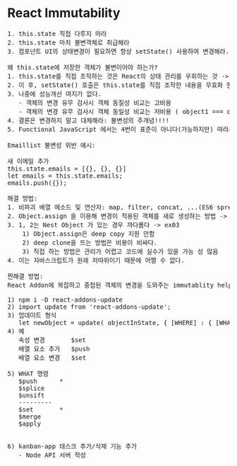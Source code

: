 # React Immutability

<pre>
1. this.state 직접 다루지 마라
2. this.state 마치 불변객체로 취급해라
3. 컴포넌트 UI의 상태변경이 필요하면 항상 setState() 사용하여 변경해라.

왜 this.state에 저장한 객체가 불변이어야 하는가?
1. this.state를 직접 조작하는 것은 React의 상태 관리를 우회하는 것 -> 리액트 프로그래밍 모델에 반하는 것 -> 잠재적인 위험
2. 이 후, setState() 호출은 this.state를 직접 조작한 내용을 무효화 한다.
3. 나중에 성능개선 여지가 없다.
   - 객체의 변경 유무 검사시 객체 동질성 비교는 고비용
   - 객체의 변경 유무 검사시 객체 동일성 비교는 저비용 ( object1 === object2 )
4. 결론은 변경하지 말고 대체해라: 불변성의 주개념!!!!
5. Functional JavaScript 에서는 4번이 표준이 아니다(가능하지만) 따라서 의도치 않게 변경할 가능성이 있다 -> 이를 주의해야 한다.

Emaillist 불변성 위반 예시: 

새 이메일 추가
this.state.emails = [{}, {}, {}]
let emails = this.state.emails;
emails.push({});

해결 방법:
1. 비파괴 배열 메소드 및 연산자: map, filter, concat, ...(ES6 spread 연산자 활용) -> ex01
2. Object.assign 을 이용해 변경이 적용된 객체를 새로 생성하는 방법 -> ex02
3. 1, 2는 Nest Object 가 있는 경우 까다롭다 -> ex03
    1) Object.assign은 deep copy 지원 안함
    2) deep clone을 뜨는 방법은 비용이 비싸다.
    3) 직접 하는 방법은 관리가 어렵고 코드에 실수가 있을 가능 성 많음
4. 이는 자바스크립트가 원래 저따위이기 때문에 어쩔 수 없다.

찐해결 방법:
React Addon에 복잡하고 중첩된 객체의 변경을 도와주는 immutablity helper 함수를 사용하는 것이다. -> ex04

1) npm i -D react-addons-update    
2) import update from 'react-addons-update';
3) 업데이트 형식
   let newObject = update( objectInState, { [WHERE] : { [WHAT]: updateValue }  }
4) 예
   속성 변경       $set
   배열 요소 추가   $push
   배열 요소 변경   $set

5) WHAT 명령
   $push      *
   $splice
   $unsift
   ---------
   $set       *
   $merge
   $apply


6) kanban-app 태스크 추가/삭제 기능 추가
   - Node API 서버 작성
</pre>